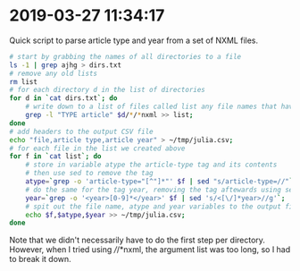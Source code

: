 # 2019-03-27 11:34:17

Quick script to parse article type and year from a set of NXML files. 

```bash
# start by grabbing the names of all directories to a file
ls -1 | grep ajhg > dirs.txt
# remove any old lists
rm list
# for each directory d in the list of directories
for d in `cat dirs.txt`; do
    # write down to a list of files called list any file names that have Type article inside.
    grep -l "TYPE article" $d/*/*nxml >> list;
done
# add headers to the output CSV file
echo "file,article type,article year" > ~/tmp/julia.csv;
# for each file in the list we created above
for f in `cat list`; do
    # store in variable atype the article-type tag and its contents
    # then use sed to remove the tag
    atype=`grep -o 'article-type="[^"]*"' $f | sed "s/article-type=//"`;
    # do the same for the tag year, removing the tag aftewards using sed
    year=`grep -o '<year>[0-9]*</year>' $f | sed 's/<[\/]*year>//g'`;
    # spit out the file name, atype and year variables to the output file
    echo $f,$atype,$year >> ~/tmp/julia.csv;
done
```

Note that we didn't necessarily have to do the first step per directory.
However, when I tried using */*/*nxml, the argument list was too long, so I had
to break it down.